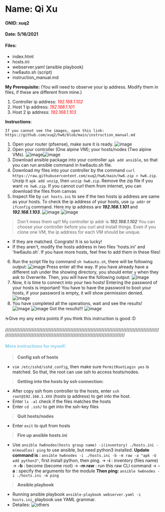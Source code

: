 # Name: Qi Xu
#### ONID: xuq2
#### Date: 5/16/2021

#### Files:
- index.html  
- hosts.ini 
- webserver.yaml (ansible playbook)
- hw6auto.sh (script)
- instruction_manual.md

**My Prerequisite:**
(You will need to observe your ip address. Modify them in files, if these are different from mine.)
1. Controller ip address: <em style="color:red">192.168.1.102</em>
2. Host 1 ip address: <em style="color:red">192.168.1.101</em>
3. Host 2 ip address: <em style="color:red">192.168.1.103</em>

**Instructions**: 
```
If you cannot see the images, open this link: https://github.com/xuq2/hw6/blob/main/instruction_manual.md
```

1. Open your router (pfsense), make sure it is ready. 
![image](/images/router.png)
2. Open your controller (One alpine VM); your hosts/nodes (Two alpine VMs).
 ![image](/images/host.png)![image](/images/host2.png)
3. Download ansible package into your controller `apk add ansible`, so that you can run ansible command in hw6auto.sh file.
4. Download my files into your controller by the command `curl https://raw.githubusercontent.com/xuq2/hw6/main/hw6.zip > hw6.zip`.
Unzip it `apk add unzip`, then `unzip hw6.zip`.
Remove the zip file if you want `rm hw6.zip`.
If you cannot curl them from internet, you can download the files from canvas 
5. Inspect file by `cat hosts.ini` to see if the two hosts ip address are same as your hosts. To check the ip address of your hosts, use `ip addr` or `ifconfig` command. Here my ip address are ***192.168.1.101*** and ***192.168.1.103***.
![image](/images/ip.png) ![image](/images/ip1.png)
 > Don't mess them up!! My controller ip addr is ***192.168.1.102*** You can choose your controller before you curl and install things. Even if you clone one VM, the ip address for each VM should be unique. 

- If they are matched. Congrats! It is so lucky!
- If they aren't, modify the hosts address in two files 'hosts.ini' and 'hw6auto.sh'. If you have more hosts, feel free to add them in these files!
6. Run the script file by command `sh hw6auto.sh`, there will be following output:
![image](/images/output1.png)
Press enter all the way. If you have already have a different ssh under the showing directory, you should enter `y` when they ask to Overwrite.
Then, you will have the following output: 
![image](/images/pass.png)
7. Now, it is time to connect into your two hosts! Entering the password of your hosts is important! You have to have the password to boot your hosts, if your password is empty, it will show permission denied.
![image](/images/pass2.png)
8. You have completed all the operations, wait and see the results!
![image](/images/res1.png)
![image](/images/res2.png)
Got the results!!!
![image](/images/res3.png)

☕️Give my any extra points if you think this instruction is good :D

////////////////////////////////////////////////////////////////////////////////////////////////////////////////////////////////////////////////////////////////////////////////
<h4 style="color:skyblue">More instructions for myself:</h4>

> **Config ssh of hosts**
- `vim /etc/sshd/sshd_config`, then make sure `PermitRootLogin yes` is matched. So that, the root can use ssh to access hosts/nodes.
> **Getting into the hosts by ssh connection:**
- After copy ssh from controller to the hosts, enter `ssh root@192.168.1.XXX` (hosts ip address) to get into the host.
- Enter `ls -al` check if the files matches the hosts
- Enter `cd .ssh/` to get into the ssh-key files
> **Quit hosts/nodes**
- Enter `exit` to quit from hosts
> **Fire up ansible hosts.ini**
- Use `ansible hw6nodes(hosts group name) -i(inventory) ./hosts.ini -m(moudles) ping` to use ansible, but need python3 installed. 
**Update command is** : 
`ansible hw6nodes -i ./hosts.ini -b -m raw -a "apk -U add python3"`, first install python, then ping.
-> **-i** : inventory (files name)
-> **-b** : become (become root)
-> **-m raw** : run this raw CLI command
-> **-a** : specify the arguments for the module
**Then ping:**
`ansible hw6nodes -i ./hosts.ini -m ping`
> **Ansible playbook**
- Running ansible playbook `ansible-playbook webserver.yaml -i hosts.ini`, playbook use YAML grammar.
- Detailes:
![others](/images/others.png)
